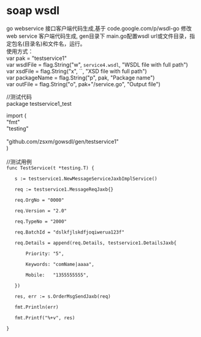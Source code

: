 # soap wsdl
go webservice 接口客户端代码生成,基于 code.google.com/p/wsdl-go 修改<br/>
web service 客户端代码生成, gen目录下 main.go配置wsdl url或文件目录，指定包名(目录名)和文件名，运行。</br>
使用方式：<br/>
var pak = "testservice1"<br/>
var wsdlFile = flag.String("w", `service4.wsdl`, "WSDL file with full path")<br/>
var xsdFile = flag.String("x", ``, "XSD file with full path")<br/>
var packageName = flag.String("p", pak, "Package name")<br/>
var outFile = flag.String("o", pak+"/service.go", "Output file")<br/>

//测试代码<br/>
package testservice1_test<br/>

import (<br/>
	"fmt"<br/>
	"testing"<br/>
<br/>
	"github.com/zsxm/gowsdl/gen/testservice1"<br/>
)<br/>
<br/>
//测试用例<br/>
`func TestService(t *testing.T) {`

`	s := testservice1.NewMessageServiceJaxbImplService()`

`	req := testservice1.MessageReqJaxb{}`

`	req.OrgNo = "0000"`

`	req.Version = "2.0"`

`	req.TypeNo = "2000"`

`	req.BatchId = "dslkfjlskdfjoqiwerua123f"`

`	req.Details = append(req.Details, testservice1.DetailsJaxb{`

`		Priority: "5",`

`		Keywords: "comName|aaaa",`

`		Mobile:   "1355555555",`

`	})`

`	res, err := s.OrderMsgSendJaxb(req)`

`	fmt.Println(err)`

`	fmt.Printf("%+v", res)`

`}`
